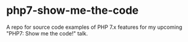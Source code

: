 # php7-show-me-the-code
A repo for source code examples of PHP 7.x features for my upcoming "PHP7: Show me the code!" talk.
